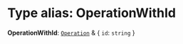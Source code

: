 # Type alias: OperationWithId

**OperationWithId**: [`Operation`](/en/auto-docs/fixed-layout-editor/interfaces/Operation.md) & { `id`: `string`  }
